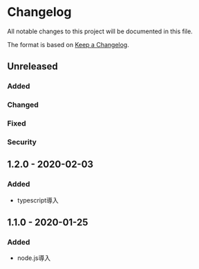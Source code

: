 # Changelog
All notable changes to this project will be documented in this file.

The format is based on [Keep a Changelog](http://keepachangelog.com/).

## Unreleased
### Added

### Changed

### Fixed

### Security

## 1.2.0 - 2020-02-03
### Added
 - typescript導入

## 1.1.0 - 2020-01-25
### Added
 - node.js導入
